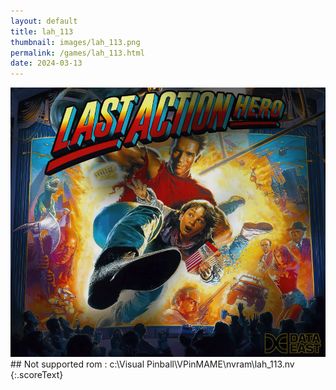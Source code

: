 ```yaml
---
layout: default
title: lah_113
thumbnail: images/lah_113.png
permalink: /games/lah_113.html
date: 2024-03-13
---
```


<img src="../images/lah_113.png" class="gameThumbnail img-fluid mx-auto align-middle">
## Not supported rom : c:\Visual Pinball\VPinMAME\nvram\lah_113.nv
{:.scoreText}

